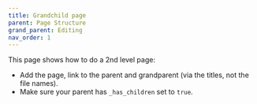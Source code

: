 ```yaml
---
title: Grandchild page
parent: Page Structure
grand_parent: Editing
nav_order: 1
---
```


This page shows how to do a 2nd level page:  
* Add the page, link to the parent and grandparent (via the titles, not the file names). 
* Make sure your parent has `_has_children` set to `true`.
